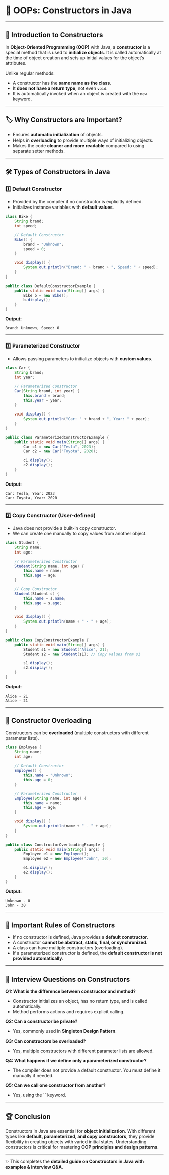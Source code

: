 # 🔑 **OOPs: Constructors in Java**

---

## 🧩 **Introduction to Constructors**

In **Object-Oriented Programming (OOP)** with Java, a **constructor** is a special method that is used to **initialize objects**. It is called automatically at the time of object creation and sets up initial values for the object’s attributes.

Unlike regular methods:

- A constructor has the **same name as the class**.
- It **does not have a return type**, not even `void`.
- It is automatically invoked when an object is created with the `new` keyword.

---

## 🏷️ **Why Constructors are Important?**

- Ensures **automatic initialization** of objects.
- Helps in **overloading** to provide multiple ways of initializing objects.
- Makes the code **cleaner and more readable** compared to using separate setter methods.

---

## 🛠️ **Types of Constructors in Java**

### 1️⃣ Default Constructor

- Provided by the compiler if no constructor is explicitly defined.
- Initializes instance variables with **default values**.

```java
class Bike {
    String brand;
    int speed;

    // Default Constructor
    Bike() {
        brand = "Unknown";
        speed = 0;
    }

    void display() {
        System.out.println("Brand: " + brand + ", Speed: " + speed);
    }
}

public class DefaultConstructorExample {
    public static void main(String[] args) {
        Bike b = new Bike();
        b.display();
    }
}
```

**Output:**

```
Brand: Unknown, Speed: 0
```

---

### 2️⃣ Parameterized Constructor

- Allows passing parameters to initialize objects with **custom values**.

```java
class Car {
    String brand;
    int year;

    // Parameterized Constructor
    Car(String brand, int year) {
        this.brand = brand;
        this.year = year;
    }

    void display() {
        System.out.println("Car: " + brand + ", Year: " + year);
    }
}

public class ParameterizedConstructorExample {
    public static void main(String[] args) {
        Car c1 = new Car("Tesla", 2023);
        Car c2 = new Car("Toyota", 2020);

        c1.display();
        c2.display();
    }
}
```

**Output:**

```
Car: Tesla, Year: 2023
Car: Toyota, Year: 2020
```

---

### 3️⃣ Copy Constructor (User-defined)

- Java does not provide a built-in copy constructor.
- We can create one manually to copy values from another object.

```java
class Student {
    String name;
    int age;

    // Parameterized Constructor
    Student(String name, int age) {
        this.name = name;
        this.age = age;
    }

    // Copy Constructor
    Student(Student s) {
        this.name = s.name;
        this.age = s.age;
    }

    void display() {
        System.out.println(name + " - " + age);
    }
}

public class CopyConstructorExample {
    public static void main(String[] args) {
        Student s1 = new Student("Alice", 21);
        Student s2 = new Student(s1); // Copy values from s1

        s1.display();
        s2.display();
    }
}
```

**Output:**

```
Alice - 21
Alice - 21
```

---

## 🧾 **Constructor Overloading**

Constructors can be **overloaded** (multiple constructors with different parameter lists).

```java
class Employee {
    String name;
    int age;

    // Default Constructor
    Employee() {
        this.name = "Unknown";
        this.age = 0;
    }

    // Parameterized Constructor
    Employee(String name, int age) {
        this.name = name;
        this.age = age;
    }

    void display() {
        System.out.println(name + " - " + age);
    }
}

public class ConstructorOverloadingExample {
    public static void main(String[] args) {
        Employee e1 = new Employee();
        Employee e2 = new Employee("John", 30);

        e1.display();
        e2.display();
    }
}
```

**Output:**

```
Unknown - 0
John - 30
```

---

## 🧠 **Important Rules of Constructors**

- If no constructor is defined, Java provides a **default constructor**.
- A constructor **cannot be abstract, static, final, or synchronized**.
- A class can have multiple constructors (overloading).
- If a parameterized constructor is defined, the **default constructor is not provided automatically**.

---

## 🎤 **Interview Questions on Constructors**

**Q1: What is the difference between constructor and method?**

- Constructor initializes an object, has no return type, and is called automatically.
- Method performs actions and requires explicit calling.

**Q2: Can a constructor be private?**

- Yes, commonly used in **Singleton Design Pattern**.

**Q3: Can constructors be overloaded?**

- Yes, multiple constructors with different parameter lists are allowed.

**Q4: What happens if we define only a parameterized constructor?**

- The compiler does not provide a default constructor. You must define it manually if needed.

**Q5: Can we call one constructor from another?**

- Yes, using the `` keyword.

---

## 🏆 **Conclusion**

Constructors in Java are essential for **object initialization**. With different types like **default, parameterized, and copy constructors**, they provide flexibility in creating objects with varied initial states. Understanding constructors is critical for mastering **OOP principles and design patterns**.

---

✨ This completes the **detailed guide on Constructors in Java with examples & interview Q&A**.

